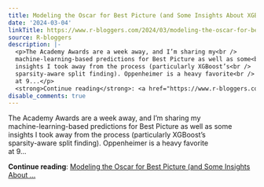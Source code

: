 ```yaml
---
title: Modeling the Oscar for Best Picture (and Some Insights About XGBoost)
date: '2024-03-04'
linkTitle: https://www.r-bloggers.com/2024/03/modeling-the-oscar-for-best-picture-and-some-insights-about-xgboost/
source: R-bloggers
description: |-
  <p>The Academy Awards are a week away, and I’m sharing my<br />
  machine-learning-based predictions for Best Picture as well as some<br />
  insights I took away from the process (particularly XGBoost’s<br />
  sparsity-aware split finding). Oppenheimer is a heavy favorite<br />
  at 9...</p>
  <strong>Continue reading</strong>: <a href="https://www.r-bloggers.com/2024/03/modeling-the-oscar-for-best-picture-and-some-insights-about-xgboost/">Modeling the Oscar for Best Picture (and Some Insights About ...
disable_comments: true
---
```

<p>The Academy Awards are a week away, and I’m sharing my<br />
machine-learning-based predictions for Best Picture as well as some<br />
insights I took away from the process (particularly XGBoost’s<br />
sparsity-aware split finding). Oppenheimer is a heavy favorite<br />
at 9...</p>
<strong>Continue reading</strong>: <a href="https://www.r-bloggers.com/2024/03/modeling-the-oscar-for-best-picture-and-some-insights-about-xgboost/">Modeling the Oscar for Best Picture (and Some Insights About ...